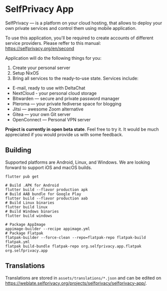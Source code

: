 # SelfPrivacy App

SelfPrivacy — is a platform on your cloud hosting, that allows to deploy your own private services and control them using mobile application.

To use this application, you'll be required to create accounts of different service providers. Please reffer to this manual: https://selfprivacy.org/en/second

Application will do the following things for you:

1. Create your personal server
2. Setup NixOS
3. Bring all services to the ready-to-use state. Services include:

* E-mail, ready to use with DeltaChat
* NextCloud - your personal cloud storage
* Bitwarden — secure and private password manager
* Pleroma — your private fediverse space for blogging
* Jitsi — awesome Zoom alternative
* Gitea — your own Git server
* OpenConnect — Personal VPN server

**Project is currently in open beta state**. Feel free to try it. It would be much appreciated if you would provide us with some feedback. 

## Building

Supported platforms are Android, Linux, and Windows. We are looking forward to support iOS and macOS builds.

```
flutter pub get

# Build .APK for Android
flutter build --flavor production apk
# Build AAB bundle for Google Play
flutter build --flavor production aab
# Build Linux binaries
flutter build linux
# Build Windows binaries
flutter build windows

# Package AppImage
appimage-builder --recipe appimage.yml
# Package Flatpak
flatpak-builder --force-clean --repo=flatpak-repo flatpak-build flatpak.yml
flatpak build-bundle flatpak-repo org.selfprivacy.app.flatpak org.selfprivacy.app
```

## Translations

Translations are stored in `assets/translations/*.json` and can be edited on <https://weblate.selfprivacy.org/projects/selfprivacy/selfprivacy-app/>.
